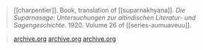 > [[charpentier]]. Book, translation of [[suparnakhyana]]. *Die Suparṇasage: Untersuchungen zur altindischen Literatur- und Sagengeschichte*. 1920. Volume 26 of [[series-aumuaveuu]].

> [archive.org](https://archive.org/details/diesuparnasageun00charuoft?ref=ol&view=theater)
> [archive.org](https://archive.org/details/in.ernet.dli.2015.57635)
> [archive.org](https://archive.org/details/in.gov.ignca.6093)